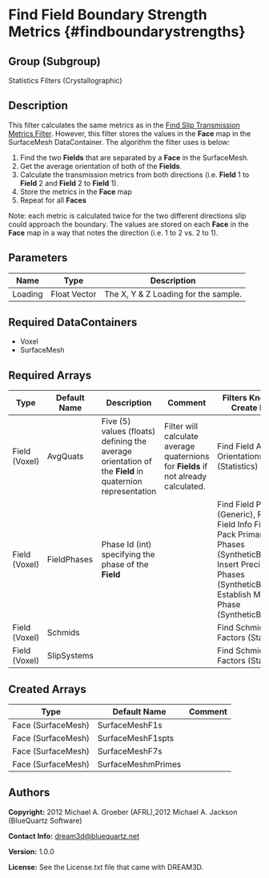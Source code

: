 Find Field Boundary Strength Metrics {#findboundarystrengths}
======

## Group (Subgroup) ##
Statistics Filters (Crystallographic)

## Description ##
This filter calculates the same metrics as in the [Find Slip Transmission Metrics Filter](FindSlipTransmissionMetrics.html "").  However, this filter stores the values in the **Face** map in the SurfaceMesh DataContainer.  The algorithm the filter uses is below:

1. Find the two **Fields** that are separated by a **Face** in the SurfaceMesh.
2. Get the average orientation of both of the **Fields**.
3. Calculate the transmission metrics from both directions (i.e. **Field** 1 to **Field** 2 and **Field** 2 to **Field** 1).
4. Store the metrics in the **Face** map
5. Repeat for all **Faces**

Note: each metric is calculated twice for the two different directions slip could approach the boundary.  The values are stored on each **Face** in the **Face** map in a way that notes the direction (i.e. 1 to 2 vs. 2 to 1).

## Parameters ##
| Name | Type | Description |
|------|------| ----------- |
| Loading | Float Vector | The X, Y & Z Loading for the sample. |

## Required DataContainers ##

+ Voxel
+ SurfaceMesh

## Required Arrays ##

| Type | Default Name | Description | Comment | Filters Known to Create Data |
|------|--------------|-------------|---------|-----|
| Field (Voxel) | AvgQuats | Five (5) values (floats) defining the average orientation of the **Field** in quaternion representation | Filter will calculate average quaternions for **Fields** if not already calculated. | Find Field Average Orientations (Statistics) |
| Field (Voxel) | FieldPhases | Phase Id (int) specifying the phase of the **Field**| | Find Field Phases (Generic), Read Field Info File (IO), Pack Primary Phases (SyntheticBuilding), Insert Precipitate Phases (SyntheticBuilding), Establish Matrix Phase (SyntheticBuilding) |
| Field (Voxel) | Schmids |  |  | Find Schmid Factors (Statistics) |
| Field (Voxel) | SlipSystems |  |  | Find Schmid Factors (Statistics) |

## Created Arrays ##
| Type | Default Name | Comment |
|------|--------------|---------|
| Face (SurfaceMesh) | SurfaceMeshF1s |  |
| Face (SurfaceMesh) | SurfaceMeshF1spts |  |
| Face (SurfaceMesh) | SurfaceMeshF7s |  |
| Face (SurfaceMesh) | SurfaceMeshmPrimes |  |


## Authors ##

**Copyright:** 2012 Michael A. Groeber (AFRL),2012 Michael A. Jackson (BlueQuartz Software)

**Contact Info:** dream3d@bluequartz.net

**Version:** 1.0.0

**License:**  See the License.txt file that came with DREAM3D.

